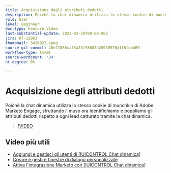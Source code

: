 ```yaml
---
title: Acquisizione degli attributi dedotti
description: Poiché la chat dinamica utilizza lo stesso cookie di munchkin di Adobe Marketo Engage, sfruttando il muso ora identifichiamo e popoliamo gli attributi dedotti contro ogni lead catturato tramite la chat dinamica
role: User
level: Beginner
doc-type: Feature Video
last-substantial-update: 2023-03-20T00:00:00Z
jira: KT-12963
thumbnail: 3416922.jpeg
source-git-commit: 40e21085caf5a23f98607d20930976d1f6fdb469
workflow-type: tm+mt
source-wordcount: '84'
ht-degree: 0%

---
```



# Acquisizione degli attributi dedotti

Poiché la chat dinamica utilizza lo stesso cookie di munchkin di Adobe Marketo Engage, sfruttando il muso ora identifichiamo e popoliamo gli attributi dedotti rispetto a ogni lead catturato tramite la chat dinamica.

>[!VIDEO](https://video.tv.adobe.com/v/3416922/?quality=12&learn=on)

## Video più utili

* [Aggiungi e gestisci gli utenti di [!UICONTROL Chat dinamica] ](user-management.md)
* [Creare e gestire finestre di dialogo personalizzate](dialogue-management.md)
* [Attiva l&#39;integrazione Marketo con [!UICONTROL Chat dinamica] ](marketo-integration.md)
